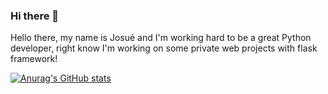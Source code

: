### Hi there 👋

Hello there, my name is Josué and I'm working hard to be a great Python developer, right know I'm working on some private web projects with flask framework!

[![Anurag's GitHub stats](https://github-readme-stats.vercel.app/api?username=joisgori)](https://github.com/anuraghazra/github-readme-stats)


<!--
**joisgori/joisgori** is a ✨ _special_ ✨ repository because its `README.md` (this file) appears on your GitHub profile.

Here are some ideas to get you started:

- 🔭 I’m currently working on ...
- 🌱 I’m currently learning ...
- 👯 I’m looking to collaborate on ...
- 🤔 I’m looking for help with ...
- 💬 Ask me about ...
- 📫 How to reach me: ...
- 😄 Pronouns: ...
- ⚡ Fun fact: ...
-->
